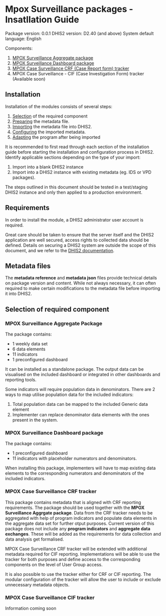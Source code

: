 # Mpox Surveillance packages - Insatllation Guide

Package version: 0.0.1
DHIS2 version: D2.40 (and above)
System default language: English

Components:
1. [MPOX Surveillance Aggregate package](#mpox-surveillance-aggregate-package)
2. [MPOX Surveillance Dashboard package](#mpox-surveillance-dashboard-package)
3. [MPOX Case Surveillance CRF (Case Report form) tracker](#mpox-case-surveillance-crf-tracker)
4. MPOX Case Surveillance - CIF (Case Investigation Form) tracker (Available soon)

## Installation

Installation of the modules consists of several steps:

1. [Selection](#selection-of-required-component) of the required component
2. [Preparing](#preparing-the-metadata-file) the metadata file.
3. [Importing](#importing-metadata) the metadata file into DHIS2.
4. [Configuring](#configuration) the imported metadata.
5. [Adapting](#adapting-the-tracker-program) the program after being imported

It is recommended to first read through each section of the installation guide before starting the installation and configuration process in DHIS2. Identify applicable sections depending on the type of your import:

1. Import into a blank DHIS2 instance
2. Import into a DHIS2 instance with existing metadata (eg. IDS or VPD packages).

The steps outlined in this document should be tested in a test/staging DHIS2 instance and only then applied to a production environment.

## Requirements

In order to install the module, a DHIS2 administrator user account is required.

Great care should be taken to ensure that the server itself and the DHIS2 application are well secured, access rights to collected data should be defined. Details on securing a DHIS2 system are outside the scope of this document, and we refer to the [DHIS2 documentation](https://docs.dhis2.org/).

## Metadata files

The **metadata reference** and **metadata json** files provide technical details on package version and content.
While not always necessary, it can often required to make certain modifications to the metadata file before importing it into DHIS2.

## Selection of required component

### MPOX Surveillance Aggregate Package

The package contains:
- 1 weekly data set
- 6 data elements
- 11 indicators
- 1 preconfigured dashboard

It can be installed as a standalone package. The output data can be visualised on the included dashboard or integrated in other dashboards and reporting tools.

Some indicators will require population data in denominators. There are 2 ways to map utilise population data for the included indicators:
1. Total population data can be mapped to the included Generic data element
2. Implementer can replace denominator data elements with the ones present in the system.

### MPOX Surveillance Dashboard package

The package contains:
- 1 preconfigured dashboard
- 11 indicators with placeholder numerators and denominators.

When installing this package, implementers will have to map existing data elements to the corresponding numerators and denominators of the included indicators.

### MPOX Case Surveillance CRF tracker

This package contains metadata that is aligned with CRF reporting requirements. The package should be used together with the **MPOX Surveillance Aggrgate package**. Data from the CRF tracker needs to be aggregated with help of program indicators and populate data elements in the aggregate data set for further otput purposes. Current version of this package does not include any **program indicators** and **aggregate data exchanges**. These will be added as the requirements for data collection and data analysis get formalised.

MPOX Case Surveillance CRF tracker will be extended with additional metadata required for CIF reporting. Implementations will be able to use the tracker for both purposes and define access to the corresponding components on the level of User Group access.

It is also possible to use the tracker either for CRF or CIF reporting. The modular configuration of the tracker will allow the user to include or exclude unnecessary metadata objects.

### MPOX Case Surveillance CIF tracker

Information coming soon

